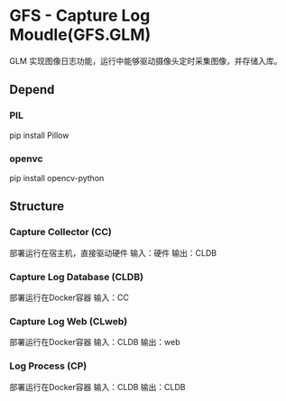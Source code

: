 # GFS - Capture Log Moudle(GFS.GLM)
GLM 实现图像日志功能，运行中能够驱动摄像头定时采集图像，并存储入库。


## Depend

### PIL
pip install Pillow

### openvc
pip install opencv-python 

## Structure

### Capture Collector (CC)
部署运行在宿主机，直接驱动硬件
输入：硬件
输出：CLDB

### Capture Log Database (CLDB)
部署运行在Docker容器
输入：CC

### Capture Log Web (CLweb)
部署运行在Docker容器
输入：CLDB
输出：web

### Log Process (CP)
部署运行在Docker容器
输入：CLDB
输出：CLDB
